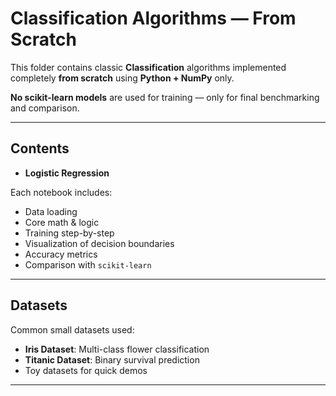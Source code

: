 #  Classification Algorithms — From Scratch

This folder contains classic **Classification** algorithms implemented completely **from scratch** using **Python + NumPy** only.

**No scikit-learn models** are used for training — only for final benchmarking and comparison.

---

##  Contents

- **Logistic Regression**


Each notebook includes:
- Data loading
- Core math & logic
- Training step-by-step
- Visualization of decision boundaries
- Accuracy metrics
- Comparison with `scikit-learn`

---

##  Datasets

Common small datasets used:
- **Iris Dataset**: Multi-class flower classification
- **Titanic Dataset**: Binary survival prediction
- Toy datasets for quick demos

---

